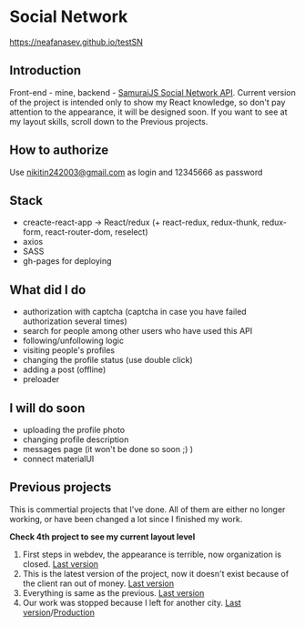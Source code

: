 # Social Network
https://neafanasev.github.io/testSN
## Introduction
Front-end - mine, backend - [SamuraiJS Social Network API](https://social-network.samuraijs.com/). Current version of the project is intended only to show my React knowledge, so don't pay attention to the appearance, it will be designed soon. If you want to see at my layout skills, scroll down to the Previous projects.
## How to authorize
Use nikitin242003@gmail.com as login and 12345666 as password
## Stack
- creacte-react-app -> React/redux (+ react-redux, redux-thunk, redux-form, react-router-dom, reselect)
- axios
- SASS
- gh-pages for deploying
## What did I do
- authorization with captcha (captcha in case you have failed authorization several times)
- search for people among other users who have used this API
- following/unfollowing logic
- visiting people's profiles
- changing the profile status (use double click)
- adding a post (offline)
- preloader
## I will do soon
- uploading the profile photo
- changing profile description
- messages page (it won't be done so soon ;) )
- connect materialUI
## Previous projects
This is commertial projects that I've done. All of them are either no longer working, or have been changed a lot since I finished my work.

**Check 4th project to see my current layout level**

1. First steps in webdev, the appearance is terrible, now organization is closed. [Last version](http://neafanasev.myjino.ru/gradstroy)
2. This is the latest version of the project, now it doesn't exist because of the client ran out of money. [Last version](http://neafanasev.myjino.ru/mbajunior/)
3. Everything is same as the previous. [Last version](http://neafanasev.myjino.ru/aurora/)
4. Our work was stopped because I left for another city. [Last version](http://neafanasev.myjino.ru/alfacar96new/)/[Production](https://alfacar96.ru/)